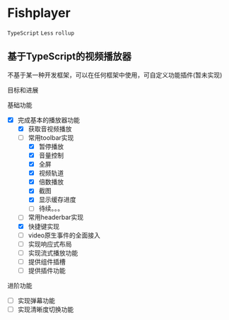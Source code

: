 # Fishplayer
`TypeScript` `Less` `rollup`

## 基于TypeScript的视频播放器

不基于某一种开发框架，可以在任何框架中使用，可自定义功能插件(暂未实现)

目标和进展

基础功能

- [x] 完成基本的播放器功能
  - [x] 获取音视频播放
  - [ ] 常用toolbar实现
    - [x]  暂停播放
    - [x]  音量控制
    - [x]  全屏
    - [x]  视频轨道
    - [x]  倍数播放
    - [x]  截图
    - [x]  显示缓存进度
    - [ ]  待续。。。
  - [ ] 常用headerbar实现
  - [x] 快捷键实现
  - [ ] video原生事件的全面接入
  - [ ] 实现响应式布局
  - [ ] 实现流式播放功能
  - [ ] 提供组件插槽
  - [ ] 提供插件功能

进阶功能

- [ ] 实现弹幕功能
- [ ] 实现清晰度切换功能